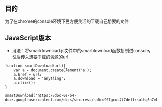 ## 目的
为了在chrome的console环境下更方便灵活的下载自己想要的文件

## JavaScript版本
  * 用法：将smartdownload.js文件中的smartdownload函数复制进console，然后传入想要下载的资源的url   
      

```	
function smartDownload(url){
	var a = document.createElement('a');
	a.href = url;
	a.download = 'anything';
	a.click();
}

smartDownload('https://doc-08-b4-docs.googleusercontent.com/docs/securesc/ha0ro937gcuc7l7deffksulhg5h7mbp1/7cet75f8s4l6i8chg8o6bvpue92g2slv/1487923200000/08194080062508406917/*/0B0jH18Lft7ypSmRjdWg1c082Y2M');
```         


